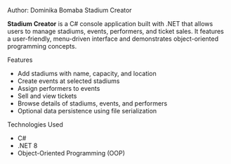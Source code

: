 Author: Dominika Bomaba
 Stadium Creator

**Stadium Creator** is a C# console application built with .NET that allows users to manage stadiums, events, performers, and ticket sales. It features a user-friendly, menu-driven interface and demonstrates object-oriented programming concepts.

 Features

- Add stadiums with name, capacity, and location
- Create events at selected stadiums
- Assign performers to events
- Sell and view tickets
- Browse details of stadiums, events, and performers
- Optional data persistence using file serialization

 Technologies Used

- C#
- .NET 8
- Object-Oriented Programming (OOP)


